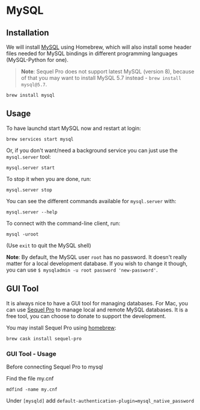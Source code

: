# MySQL

## Installation

We will install [MySQL](http://www.mysql.com/) using Homebrew, which will also install some header files needed for MySQL bindings in different programming languages (MySQL-Python for one).

> **Note**: Sequel Pro does not support latest MySQL (version 8), because of that you may want to install MySQL 5.7 instead - `brew install mysql@5.7`.

    brew install mysql

## Usage

To have launchd start MySQL now and restart at login:

    brew services start mysql

Or, if you don't want/need a background service you can just use the `mysql.server` tool:

    mysql.server start

To stop it when you are done, run:

    mysql.server stop

You can see the different commands available for `mysql.server` with:

    mysql.server --help

To connect with the command-line client, run:

    mysql -uroot

(Use `exit` to quit the MySQL shell)

**Note**: By default, the MySQL user `root` has no password. It doesn't really matter for a local development database. If you wish to change it though, you can use `$ mysqladmin -u root password 'new-password'`.

## GUI Tool

It is always nice to have a GUI tool for managing databases. For Mac, you can use [Sequel Pro](http://www.sequelpro.com/) to manage local and remote MySQL databases. It is a free tool, you can choose to donate to support the development.

You may install Sequel Pro using [homebrew](http://sourabhbajaj.com/mac-setup/Homebrew/Cask.html):

    brew cask install sequel-pro

### GUI Tool - Usage

Before connecting Sequel Pro to mysql

Find the file my.cnf

    mdfind -name my.cnf

Under `[mysqld]` add `default-authentication-plugin=mysql_native_password`